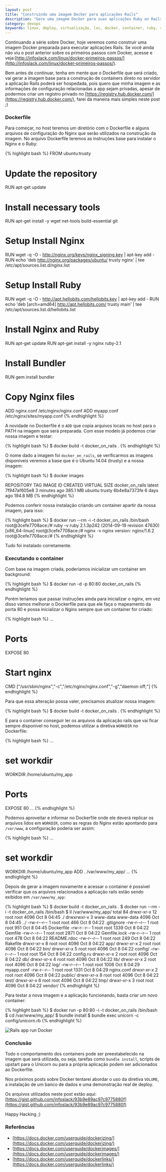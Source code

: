 ```yaml
---
layout: post
title: "Construindo uma imagem Docker para aplicações Rails"
description: "Gere uma imagem Docker para suas aplicações Ruby on Rails"
category: devops
keywords: linux, deploy, virtualização, lxc, docker, container, ruby, rails, devops
---
```


Continuando a série sobre Docker, hoje veremos como construir uma imagem Docker
preparada para executar aplicações Rails. Se você ainda não viu o post anterior sobre os
primeiros passos com Docker, acesse e veja:[http://infoslack.com/linux/docker-primeiros-passos/](http://infoslack.com/linux/docker-primeiros-passos/).

Bem antes de continuar, tenha em mente que o Dockerfile que será criado, vai
gerar a imagem base para a construção de containers direto no servidor a aplicação Rails
poderá ser hospedada, pois quero que minha imagem e as informações de configuração relacionadas
a app sejam privadas, apesar de podermos criar um registro privado no [https://registry.hub.docker.com/](https://registry.hub.docker.com/),
farei da maneira mais simples neste post ;)

### Dockerfile

Para começar, no host teremos um diretório com o Dockerfile e alguns arquivos de configuração
do Nginx que serão utilizados na construção da imagem. No arquivo Dockerfile teremos as
instruções base para instalar o Nginx e o Ruby:

{% highlight bash %}
FROM ubuntu:trusty

# Update the repository
RUN apt-get update

# Install necessary tools
RUN apt-get install -y wget net-tools build-essential git

# Setup Install Nginx
RUN wget -q -O - http://nginx.org/keys/nginx_signing.key | apt-key add -
RUN echo 'deb http://nginx.org/packages/ubuntu/ trusty nginx' | tee /etc/apt/sources.list.d/nginx.list

# Setup Install Ruby
RUN wget -q -O - http://apt.hellobits.com/hellobits.key | apt-key add -
RUN echo 'deb [arch=amd64] http://apt.hellobits.com/ trusty main' | tee /etc/apt/sources.list.d/hellobits.list

# Install Nginx and Ruby
RUN apt-get update
RUN apt-get install -y nginx ruby-2.1

# Install Bundler
RUN gem install bundler

# Copy Nginx files
ADD nginx.conf /etc/nginx/nginx.conf
ADD myapp.conf /etc/nginx/sites/myapp.conf
{% endhighlight %}

A novidade no Dockerfile é o `ADD` que copia arquivos locais no host para
o PATH na imagem que será preparada. Com esse modelo já podemos criar nossa
imagem e testar:

{% highlight bash %}
$ docker build -t docker_on_rails .
{% endhighlight %}

O nome dado a imagem foi `docker_on_rails`, se verificarmos as imagens disponíveis
veremos a base que é o Ubuntu 14.04 (trusty) e a nossa imagem:

{% highlight bash %}
$ docker images

REPOSITORY        TAG      IMAGE ID       CREATED        VIRTUAL SIZE
docker_on_rails   latest   7f947af605e8   3 minutes ago  385.1 MB
ubuntu            trusty   6b4e8a7373fe   6 days ago     194.8 MB
{% endhighlight %}

Podemos conferir nossa instalação criando um container apartir da nossa imagem,
para isso:

{% highlight bash %}
$ docker run --rm -i -t docker_on_rails /bin/bash
root@3cefe7708ace:/# ruby -v
ruby 2.1.3p242 (2014-09-19 revision 47630) [x86_64-linux]
root@3cefe7708ace:/# nginx -v
nginx version: nginx/1.6.2
root@3cefe7708ace:/#
{% endhighlight %}

Tudo foi instalado corretamente.

### Executando o container

Com base na imagem criada, poderiamos inicializar um container em background:

{% highlight bash %}
$ docker run -d -p 80:80 docker_on_rails
{% endhighlight %}

Porém teriamos que passar instruções ainda para inicializar o nginx, em vez disso
vamos melhorar o Dockerfile para que ele faça o mapeamento da porta 80 e possa
inicializar o Nginx sempre que um container for criado:

{% highlight bash %}
...
# Ports
EXPOSE 80

# Start nginx
CMD ["/usr/sbin/nginx","-c","/etc/nginx/nginx.conf","-g","daemon off;"]
{% endhighlight %}

Para que essa alteração possa valer, precisamos atualizar nossa imagem:

{% highlight bash %}
$ docker build -t docker_on_rails .
{% endhighlight %}

E para o container conseguir ler os arquivos da aplicação rails que vai
ficar sempre disponível no host, podemos utilizar a diretiva `WORKDIR` no
Dockerfile:

{% highlight bash %}
...
# set workdir
WORKDIR /home/ubuntu/my_app

# Ports
EXPOSE 80
...
{% endhighlight %}

Podemos aproveitar e informar no Dockerfile onde ele deverá replicar os arquivos
lidos em `WORKDIR`, como as regras do Nginx estão apontando para `/var/www`, a
configuração poderia ser assim:

{% highlight bash %}
...
# set workdir
WORKDIR /home/ubuntu/my_app
ADD . /var/www/my_app/
...
{% endhighlight %}

Depois de gerar a imagem novamente e acessar o container é possível verificar
que os arquivos relacionados a aplicação rails estão sendo exibidos em
`/var/www/my_app`:

{% highlight bash %}
$ docker build -t docker_on_rails .
$ docker run --rm -i -t docker_on_rails /bin/bash
$ ll /var/www/my_app/
total 84
drwxr-xr-x 12 root     root     4096 Oct  8 04:45 ./
drwxrwxr-x  3 www-data www-data 4096 Oct  8 04:45 ../
-rw-r--r--  1 root     root      466 Oct  8 04:22 .gitignore
-rw-r--r--  1 root     root      951 Oct  8 04:45 Dockerfile
-rw-r--r--  1 root     root     1339 Oct  8 04:22 Gemfile
-rw-r--r--  1 root     root     2871 Oct  8 04:22 Gemfile.lock
-rw-r--r--  1 root     root      478 Oct  8 04:22 README.rdoc
-rw-r--r--  1 root     root      249 Oct  8 04:22 Rakefile
drwxr-xr-x  8 root     root     4096 Oct  8 04:22 app/
drwxr-xr-x  2 root     root     4096 Oct  8 04:22 bin/
drwxr-xr-x  5 root     root     4096 Oct  8 04:22 config/
-rw-r--r--  1 root     root      154 Oct  8 04:22 config.ru
drwxr-xr-x  2 root     root     4096 Oct  8 04:22 db/
drwxr-xr-x  4 root     root     4096 Oct  8 04:22 lib/
drwxr-xr-x  2 root     root     4096 Oct  8 04:22 log/
-rw-r--r--  1 root     root     1006 Oct  8 04:29 myapp.conf
-rw-r--r--  1 root     root     1331 Oct  8 04:29 nginx.conf
drwxr-xr-x  2 root     root     4096 Oct  8 04:22 public/
drwxr-xr-x  8 root     root     4096 Oct  8 04:22 test/
drwxr-xr-x  6 root     root     4096 Oct  8 04:22 tmp/
drwxr-xr-x  3 root     root     4096 Oct  8 04:22 vendor/
{% endhighlight %}

Para testar a nova imagem e a aplicação funcionando, basta criar um novo container:

{% highlight bash %}
$ docker run -p 80:80 -i -t docker_on_rails /bin/bash
$ cd /var/www/my_app/
$ bundle install
$ bundle exec unicorn -c config/unicorn.rb
{% endhighlight %}

![Rails app run Docker](/images/rails-app-ok.png)

### Conclusão

Todo o comportamento dos containers pode ser preestabelecido na imagem que
será utilizada, ou seja, tarefas como `bundle install`, scripts de upstart
para o Unicorn ou para a própria aplicação podem ser adicionados ao Dockerfile.

Nos próximos posts sobre Docker tentarei abordar o uso da diretiva `VOLUME`,
a instalação de um banco de dados e uma demonstração real de deploy.

Os arquivos utilizados neste post estão aqui: [https://gist.github.com/infoslack/93b9e89ac97c9775880f](https://gist.github.com/infoslack/93b9e89ac97c9775880f)

Happy Hacking ;)

### Referências

- [https://docs.docker.com/userguide/dockerizing/](https://docs.docker.com/userguide/dockerizing/)
- [https://docs.docker.com/userguide/dockerimages/](https://docs.docker.com/userguide/dockerimages/)
- [https://docs.docker.com/userguide/dockerlinks/](https://docs.docker.com/userguide/dockerlinks/)
